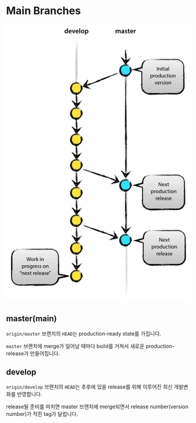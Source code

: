 # Main Branches

![Main Branches](../image/main_branches.png)

## master(main)

`origin/master` 브랜치의 `HEAD`는 production-ready state를 가집니다.

`master` 브랜치에 merge가 일어날 때마다 build를 거쳐서 새로운 production-release가 만들어집니다.

## develop

`origin/develop` 브랜치의 `HEAD`는 추후에 있을 release를 위해 이루어진 최신 개발변화를 반영합니다.

release될 준비를 마치면 master 브랜치에 merge되면서 release number(version number)가 적힌 tag가 달립니다.
